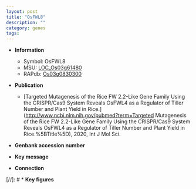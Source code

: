 ```yaml
---
layout: post
title: "OsFWL8"
description: ""
category: genes
tags: 
---
```


* **Information**  
    + Symbol: OsFWL8  
    + MSU: [LOC_Os03g61480](http://rice.uga.edu/cgi-bin/ORF_infopage.cgi?orf=LOC_Os03g61480)  
    + RAPdb: [Os03g0830300](http://rapdb.dna.affrc.go.jp/viewer/gbrowse_details/irgsp1?name=Os03g0830300)  

* **Publication**  
    + [Targeted Mutagenesis of the Rice FW 2.2-Like Gene Family Using the CRISPR/Cas9 System Reveals OsFWL4 as a Regulator of Tiller Number and Plant Yield in Rice.](http://www.ncbi.nlm.nih.gov/pubmed?term=Targeted Mutagenesis of the Rice FW 2.2-Like Gene Family Using the CRISPR/Cas9 System Reveals OsFWL4 as a Regulator of Tiller Number and Plant Yield in Rice.%5BTitle%5D), 2020, Int J Mol Sci.

* **Genbank accession number**  

* **Key message**  

* **Connection**  

[//]: # * **Key figures**  



